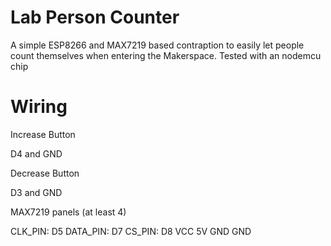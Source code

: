 # Lab Person Counter

A simple ESP8266 and MAX7219 based contraption to easily let people count themselves when entering the Makerspace.
Tested with an nodemcu chip

# Wiring

Increase Button

  D4 and GND

Decrease Button

  D3 and GND

MAX7219 panels (at least 4)

  CLK_PIN:		     D5
  DATA_PIN:	       D7
  CS_PIN:		       D8
  VCC              5V
  GND              GND
